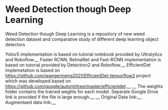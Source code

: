 # Weed Detection though Deep Learning
 Weed Detection though Deep Learning is a repository of new weed detection dataset and comparative study of different deep learning object detectors



 Yolov5 implementation is based on tutorial notebook provided by Ultralytics and Roboflow.__
 Faster RCNN, RetinaNet and Fast-RCNN implementation is based on tutorial provided by Detectron2 and Roboflow.__
 EfficientDet implemetation is based on https://github.com/wangermeng2021/EfficientDet-tensorflow2 project which was developed based on https://github.com/google/automl/tree/master/efficientdet.__
 __
 The weights folder contains the trained weghts for each model. Separate Google Drive link is provided if the file is large enough.__ 
 __
 Original Data link:__
 Augmentaed data link:__